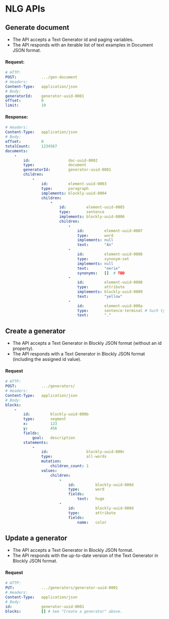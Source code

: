 #   NLG APIs

##  Generate document

*   The API accepts a Text Generator id and paging variables.
*   The API responds with an iterable list of text examples in Document JSON format.

####    Request:

```yaml
# HTTP:
POST:           .../gen-document
# Headers:
Content-Type:   application/json
# Body:
generatorId:    generator-uuid-0001
offset:         0
limit:          10
```

####    Response:

```yaml
# Headers:
Content-Type:   application/json
# Body:
offset:         0
totalCount:     1234567
documents:
    -
        id:                 doc-uuid-0002
        type:               document
        generatorId:        generator-uuid-0001
        children:
            -
                id:         element-uuid-0003
                type:       paragraph
                implements: blockly-uuid-0004
                children:
                    -
                        id:         element-uuid-0005
                        type:       sentence
                        implements: blockly-uuid-0006
                        children:
                            -
                                id:         element-uuid-0007
                                type:       word
                                implements: null
                                text:       "An"
                            -
                                id:         element-uuid-0008
                                type:       synonym-set
                                implements: null
                                text:       "eerie"
                                synonyms:   []  # TBD
                            -
                                id:         element-uuid-0008
                                type:       attribute
                                implements: blockly-uuid-0009
                                text:       "yellow"
                            -
                                id:         element-uuid-000a
                                type:       sentence-terminal # Such type would be useful for front-end.
                                text:       "."
```

##  Create a generator

*   The API accepts a Text Generator in Blockly JSON format (without an id property).
*   The API responds with a Text Generator in Blockly JSON format (including the assigned id value).

####    Request

```yaml
# HTTP:
POST:           .../generators/
# Headers:
Content-Type:   application/json
# Body:
blocks:
    -
        id:         blockly-uuid-000b
        type:       segment
        x:          123
        y:          456
        fields:
            goal:   description
        statements:
            -
                id:                 blockly-uuid-000c
                type:               all-words
                mutation:
                    children_count: 1
                values:
                    children:
                        -
                            id:         blockly-uuid-000d
                            type:       word
                            fields:
                                text:   huge
                        -
                            id:         blockly-uuid-000d
                            type:       attribute
                            fields:
                                name:   color
```

##  Update a generator

*   The API accepts a Text Generator in Blockly JSON format.
*   The API responds with the up-to-date version of the Text Generator in Blockly JSON format.

####    Request

```yaml
# HTTP:
PUT:            .../generators/generator-uuid-0001
# Headers:
Content-Type:   application/json
# Body:
id:             generator-uuid-0001
blocks:         [] # See "Create a generator" above.
```
